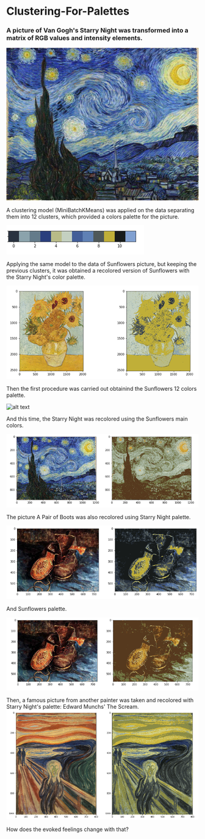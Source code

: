 # Clustering-For-Palettes #

### A picture of Van Gogh's Starry Night was transformed into a matrix of RGB values and intensity elements. ###

![alt text](https://github.com/HK-ami/Clustering-For-Palettes/blob/main/VanGogh1.jpg)

A clustering model (MiniBatchKMeans) was applied on the data separating them into 12 clusters, which provided a colors palette for the picture.

![alt text](https://github.com/HK-ami/Clustering-For-Palettes/blob/main/PalettaStarry.png)

Applying the same model to the data of Sunflowers picture, but keeping the previous clusters, it was obtained a recolored version of Sunflowers with the Starry Night's color palette.

![alt text](https://github.com/HK-ami/Clustering-For-Palettes/blob/main/Sunflowers_1_2.png)

Then the first procedure was carried out obtainind the Sunflowers 12 colors palette.

![alt text](https://github.com/HK-ami/Clustering-For-Palettes/blob/main/PallettaSun.png)

And this time, the Starry Night was recolored using the Sunflowers main colors.

![alt text](https://github.com/HK-ami/Clustering-For-Palettes/blob/main/Starry_1_2.png)

The picture A Pair of Boots was also recolored using Starry Night palette.

![alt text](https://github.com/HK-ami/Clustering-For-Palettes/blob/main/Boots_Starry.png)

And Sunflowers palette.

![alt text](https://github.com/HK-ami/Clustering-For-Palettes/blob/main/Boots_Sun.png)

Then, a famous picture from another painter was taken and recolored with Starry Night's palette: Edward Munchs' The Scream.
![alt text](https://github.com/HK-ami/Clustering-For-Palettes/blob/main/Scream_Starry.png)

How does the evoked feelings change with that?

